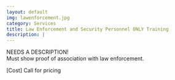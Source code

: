 ```yaml
---
layout: default
img: lawenforcement.jpg
category: Services
title: Law Enforcement and Security Personnel ONLY Training
description: |
---
```

NEEDS A DESCRIPTION!     
Must show proof of association with law enforcement.      

[Cost] Call for pricing